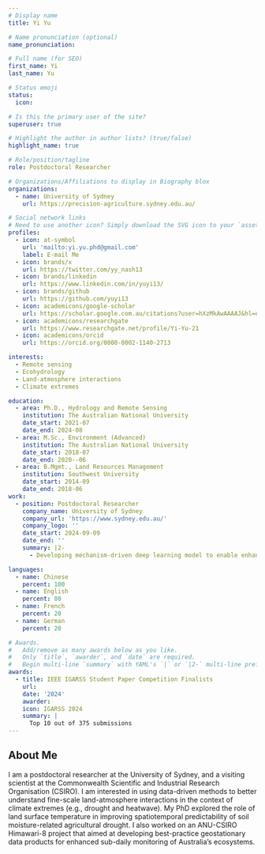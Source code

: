 ```yaml
---
# Display name
title: Yi Yu

# Name pronunciation (optional)
name_pronunciation:

# Full name (for SEO)
first_name: Yi
last_name: Yu

# Status emoji
status:
  icon:

# Is this the primary user of the site?
superuser: true

# Highlight the author in author lists? (true/false)
highlight_name: true

# Role/position/tagline
role: Postdoctoral Researcher

# Organizations/Affiliations to display in Biography blox
organizations:
  - name: University of Sydney
    url: https://precision-agriculture.sydney.edu.au/

# Social network links
# Need to use another icon? Simply download the SVG icon to your `assets/media/icons/` folder.
profiles:
  - icon: at-symbol
    url: 'mailto:yi.yu.phd@gmail.com'
    label: E-mail Me
  - icon: brands/x
    url: https://twitter.com/yy_nash13
  - icon: brands/linkedin
    url: https://www.linkedin.com/in/yuyi13/
  - icon: brands/github
    url: https://github.com/yuyi13
  - icon: academicons/google-scholar
    url: https://scholar.google.com.au/citations?user=hXzMkAwAAAAJ&hl=en
  - icon: academicons/researchgate
    url: https://www.researchgate.net/profile/Yi-Yu-21
  - icon: academicons/orcid
    url: https://orcid.org/0000-0002-1140-2713

interests:
  - Remote sensing
  - Ecohydrology
  - Land-atmosphere interactions
  - Climate extremes

education:
  - area: Ph.D., Hydrology and Remote Sensing
    institution: The Australian National University
    date_start: 2021-07
    date_end: 2024-08
  - area: M.Sc., Environment (Advanced)
    institution: The Australian National University
    date_start: 2018-07
    date_end: 2020--06
  - area: B.Mgmt., Land Resources Management
    institution: Southwest University
    date_start: 2014-09
    date_end: 2018-06
work:
  - position: Postdoctoral Researcher
    company_name: University of Sydney
    company_url: 'https://www.sydney.edu.au/'
    company_logo: ''
    date_start: 2024-09-09
    date_end: ''
    summary: |2-
      - Developing mechanism-driven deep learning model to enable enhanced spatial agricultural modelling.

languages:
  - name: Chinese
    percent: 100
  - name: English
    percent: 80
  - name: French
    percent: 20
  - name: German
    percent: 20

# Awards.
#   Add/remove as many awards below as you like.
#   Only `title`, `awarder`, and `date` are required.
#   Begin multi-line `summary` with YAML's `|` or `|2-` multi-line prefix and indent 2 spaces below.
awards:
  - title: IEEE IGARSS Student Paper Competition Finalists
    url: 
    date: '2024'
    awarder: 
    icon: IGARSS 2024
    summary: |
      Top 10 out of 375 submissions
---
```


## About Me

I am a postdoctoral researcher at the University of Sydney, and a visiting scientist at the Commonwealth Scientific and Industrial Research Organisation (CSIRO). I am interested in using data-driven methods to better understand fine-scale land-atmosphere interactions in the context of climate extremes (e.g., drought and heatwave). My PhD explored the role of land surface temperature in improving spatiotemporal predictability of soil moisture-related agricultural drought. I also worked on an ANU-CSIRO Himawari-8 project that aimed at developing best-practice geostationary data products for enhanced sub-daily monitoring of Australia’s ecosystems.
